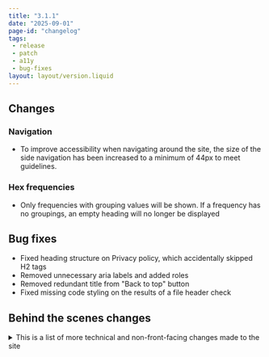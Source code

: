 ```yaml
---
title: "3.1.1"
date: "2025-09-01"
page-id: "changelog"
tags: 
 - release
 - patch
 - a11y
 - bug-fixes
layout: layout/version.liquid
---
```

## Changes
### Navigation
- To improve accessibility when navigating around the site, the size of the side navigation has been increased to a minimum of 44px to meet guidelines.

### Hex frequencies
- Only frequencies with grouping values will be shown. If a frequency has no groupings, an empty heading will no longer be displayed

## Bug fixes
- Fixed heading structure on Privacy policy, which accidentally skipped H2 tags
- Removed unnecessary aria labels and added roles
- Removed redundant title from "Back to top" button
- Fixed missing code styling on the results of a file header check

## Behind the scenes changes
<details>
<summary>This is a list of more technical and non-front-facing changes made to the site  </summary>

### General bug fixes
- Fixed duplicate ID being set on mobile theme switcher
- Fixed erroneous double quote in changelog link
- Fixed multiple instances of opening paragraph tags being missing
- Fixed incorrect version number in 1.17.7 changelog
- Added missing release tag to 3.1.0 changelog
</details>
